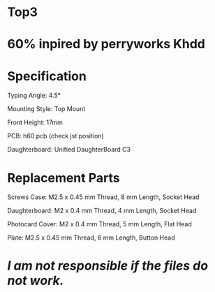 # Top3


# 60% inpired by perryworks Khdd

# Specification

Typing Angle: 4.5°

Mounting Style: Top Mount

Front Height: 17mm

PCB: h60 pcb (check jst position)

Daughterboard: Unified DaughterBoard C3

# Replacement Parts
Screws
Case: M2.5 x 0.45 mm Thread, 8 mm Length, Socket Head

Daughterboard: M2 x 0.4 mm Thread, 4 mm Length, Socket Head

Photocard Cover: M2 x 0.4 mm Thread, 5 mm Length, Flat Head

Plate: M2.5 x 0.45 mm Thread, 6 mm Length, Button Head

# *I am not responsible if the files do not work.*
